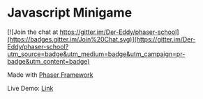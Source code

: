 # Javascript Minigame

[![Join the chat at https://gitter.im/Der-Eddy/phaser-school](https://badges.gitter.im/Join%20Chat.svg)](https://gitter.im/Der-Eddy/phaser-school?utm_source=badge&utm_medium=badge&utm_campaign=pr-badge&utm_content=badge)

Made with [Phaser Framework](https://github.com/photonstorm/phaser)

Live Demo: [Link](https://der-eddy.github.io/phaser-school/eddy.html)
